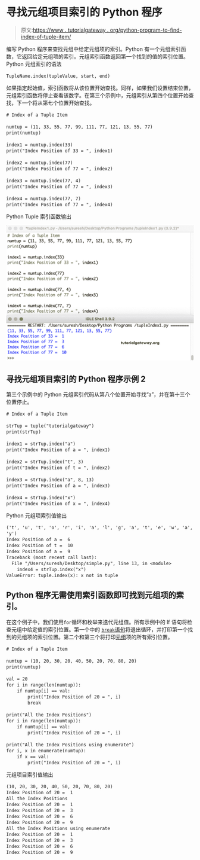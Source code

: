 # 寻找元组项目索引的 Python 程序

> 原文:[https://www . tutorialgateway . org/python-program-to-find-index-of-tuple-item/](https://www.tutorialgateway.org/python-program-to-find-index-of-a-tuple-item/)

编写 Python 程序来查找元组中给定元组项的索引。Python 有一个元组索引函数，它返回给定元组项的索引。元组索引函数返回第一个找到的值的索引位置。Python 元组索引的语法

```
TupleName.index(tupleValue, start, end)
```

如果指定起始值，索引函数将从该位置开始查找。同样，如果我们设置结束位置，元组索引函数将停止查看该数字。在第三个示例中，元组索引从第四个位置开始查找，下一个将从第七个位置开始查找。

```
# Index of a Tuple Item

numtup = (11, 33, 55, 77, 99, 111, 77, 121, 13, 55, 77)
print(numtup)

index1 = numtup.index(33)
print("Index Position of 33 = ", index1)

index2 = numtup.index(77)
print("Index Position of 77 = ", index2)

index3 = numtup.index(77, 4)
print("Index Position of 77 = ", index3)

index4 = numtup.index(77, 7)
print("Index Position of 77 = ", index4)
```

Python Tuple 索引函数输出

![Python Program to Find Index of a Tuple Item 1](img/9a65f03001d11e347898f074026d6a10.png)

## 寻找元组项目索引的 Python 程序示例 2

第三个示例中的 Python 元组索引代码从第八个位置开始寻找“a”，并在第十三个位置停止。

```
# Index of a Tuple Item

strTup = tuple("tutorialgateway")
print(strTup)

index1 = strTup.index("a")
print("Index Position of a = ", index1)

index2 = strTup.index("t", 3)
print("Index Position of t = ", index2)

index3 = strTup.index("a", 8, 13)
print("Index Position of a = ", index3)

index4 = strTup.index("x")
print("Index Position of x = ", index4)
```

Python 元组项索引值输出

```
('t', 'u', 't', 'o', 'r', 'i', 'a', 'l', 'g', 'a', 't', 'e', 'w', 'a', 'y')
Index Position of a =  6
Index Position of t =  10
Index Position of a =  9
Traceback (most recent call last):
  File "/Users/suresh/Desktop/simple.py", line 13, in <module>
    index4 = strTup.index("x")
ValueError: tuple.index(x): x not in tuple
```

## Python 程序无需使用索引函数即可找到元组项的索引。

在这个例子中，我们使用`for`循环和枚举来迭代元组值。所有示例中的 lf 语句将检查元组中给定值的索引位置。第一个中的 [`break`语句](https://www.tutorialgateway.org/python-break/)将退出循环，并打印第一个找到的元组项的索引位置。第二个和第三个将打印[元组](https://www.tutorialgateway.org/python-tuple/)项的所有索引位置。

```
# Index of a Tuple Item

numtup = (10, 20, 30, 20, 40, 50, 20, 70, 80, 20)
print(numtup)

val = 20
for i in range(len(numtup)):
    if numtup[i] == val:
        print("Index Position of 20 = ", i)
        break

print("All the Index Positions")
for i in range(len(numtup)):
    if numtup[i] == val:
        print("Index Position of 20 = ", i)

print("All the Index Positions using enumerate")
for i, x in enumerate(numtup):
    if x == val:
        print("Index Position of 20 = ", i)
```

元组项目索引值输出

```
(10, 20, 30, 20, 40, 50, 20, 70, 80, 20)
Index Position of 20 =  1
All the Index Positions
Index Position of 20 =  1
Index Position of 20 =  3
Index Position of 20 =  6
Index Position of 20 =  9
All the Index Positions using enumerate
Index Position of 20 =  1
Index Position of 20 =  3
Index Position of 20 =  6
Index Position of 20 =  9
```
